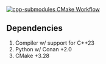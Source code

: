 [![cpp-submodules CMake Workflow](https://github.com/lucoiso/cpp-submodules/actions/workflows/cmake-build.yml/badge.svg)](https://github.com/lucoiso/cpp-submodules/actions/workflows/cmake-build.yml)

## Dependencies

1. Compiler w/ support for C++23
2. Python w/ Conan +2.0
3. CMake +3.28
